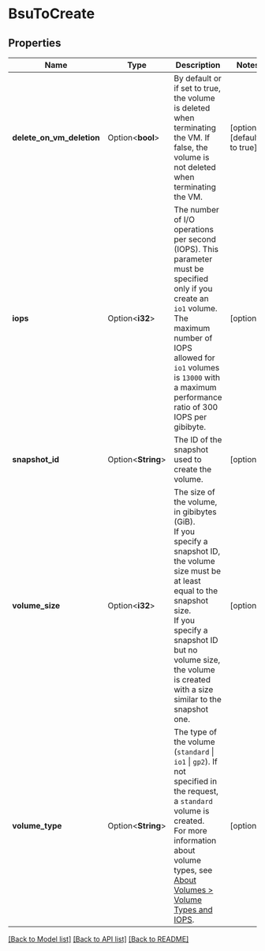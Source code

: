 # BsuToCreate

## Properties

Name | Type | Description | Notes
------------ | ------------- | ------------- | -------------
**delete_on_vm_deletion** | Option<**bool**> | By default or if set to true, the volume is deleted when terminating the VM. If false, the volume is not deleted when terminating the VM. | [optional][default to true]
**iops** | Option<**i32**> | The number of I/O operations per second (IOPS). This parameter must be specified only if you create an `io1` volume. The maximum number of IOPS allowed for `io1` volumes is `13000` with a maximum performance ratio of 300 IOPS per gibibyte. | [optional]
**snapshot_id** | Option<**String**> | The ID of the snapshot used to create the volume. | [optional]
**volume_size** | Option<**i32**> | The size of the volume, in gibibytes (GiB).<br /> If you specify a snapshot ID, the volume size must be at least equal to the snapshot size.<br /> If you specify a snapshot ID but no volume size, the volume is created with a size similar to the snapshot one. | [optional]
**volume_type** | Option<**String**> | The type of the volume (`standard` \\| `io1` \\| `gp2`). If not specified in the request, a `standard` volume is created.<br /> For more information about volume types, see [About Volumes > Volume Types and IOPS](https://docs.outscale.com/en/userguide/About-Volumes.html#_volume_types_and_iops). | [optional]

[[Back to Model list]](../README.md#documentation-for-models) [[Back to API list]](../README.md#documentation-for-api-endpoints) [[Back to README]](../README.md)


